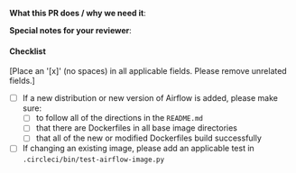 **What this PR does / why we need it**:

**Special notes for your reviewer**:

#### Checklist
[Place an '[x]' (no spaces) in all applicable fields. Please remove unrelated fields.]

- [ ] If a new distribution or new version of Airflow is added, please make sure:
  + [ ] to follow all of the directions in the `README.md`
  + [ ] that there are Dockerfiles in all base image directories
  + [ ] that all of the new or modified Dockerfiles build successfully
- [ ] If changing an existing image, please add an applicable test in `.circleci/bin/test-airflow-image.py`
